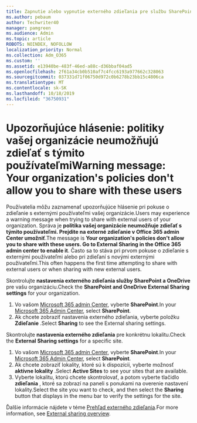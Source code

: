 ```yaml
---
title: Zapnutie alebo vypnutie externého zdieľania pre službu SharePoint
ms.author: pebaum
author: Techwriter40
manager: pamgreen
ms.audience: Admin
ms.topic: article
ROBOTS: NOINDEX, NOFOLLOW
localization_priority: Normal
ms.collection: Adm_O365
ms.custom: ''
ms.assetid: e13940be-483f-46ed-a88c-d36bbaf04ad5
ms.openlocfilehash: 2f61a34cb0b510af7c4fcc6193a977662c328063
ms.sourcegitcommit: 037331d71f06750d972c0b6278b23bb15c4806ca
ms.translationtype: MT
ms.contentlocale: sk-SK
ms.lasthandoff: 10/18/2019
ms.locfileid: "36750931"
---
```

# <a name="warning-message-your-organizations-policies-dont-allow-you-to-share-with-these-users"></a><span data-ttu-id="dd0ba-102">Upozorňujúce hlásenie: politiky vašej organizácie neumožňujú zdieľať s týmito používateľmi</span><span class="sxs-lookup"><span data-stu-id="dd0ba-102">Warning message: Your organization's policies don't allow you to share with these users</span></span>

<span data-ttu-id="dd0ba-103">Používatelia môžu zaznamenať upozorňujúce hlásenie pri pokuse o zdieľanie s externými používateľmi vašej organizácie.</span><span class="sxs-lookup"><span data-stu-id="dd0ba-103">Users may experience a warning message when trying to share with external users of your organization.</span></span> <span data-ttu-id="dd0ba-104">Správa je **politika vašej organizácie neumožňuje zdieľať s týmito používateľmi. Prejdite na externé zdieľanie v Office 365 admin Center umožniť**.</span><span class="sxs-lookup"><span data-stu-id="dd0ba-104">The message is **Your organization's policies don't allow you to share with these users. Go to External Sharing in the Office 365 admin center to enable it**.</span></span> <span data-ttu-id="dd0ba-105">Často sa to stáva pri prvom pokuse o zdieľanie s externými používateľmi alebo pri zdieľaní s novými externými používateľmi.</span><span class="sxs-lookup"><span data-stu-id="dd0ba-105">This often happens the first time attempting to share with external users or when sharing with new external users.</span></span>

<span data-ttu-id="dd0ba-106">Skontrolujte **nastavenia externého zdieľania služby SharePoint a OneDrive** pre vašu organizáciu.</span><span class="sxs-lookup"><span data-stu-id="dd0ba-106">Check the **SharePoint and OneDrive External Sharing settings** for your organization.</span></span>

1. <span data-ttu-id="dd0ba-107">Vo vašom [Microsoft 365 admin Center](https://admin.microsoft.com/AdminPortal/Home#/homepage">https://admin.microsoft.com/), vyberte **SharePoint**.</span><span class="sxs-lookup"><span data-stu-id="dd0ba-107">In your [Microsoft 365 Admin Center](https://admin.microsoft.com/AdminPortal/Home#/homepage">https://admin.microsoft.com/), select **SharePoint**.</span></span>
3. <span data-ttu-id="dd0ba-108">Ak chcete zobraziť nastavenia externého zdieľania, vyberte položku **Zdieľanie** .</span><span class="sxs-lookup"><span data-stu-id="dd0ba-108">Select **Sharing** to see the External sharing settings.</span></span>

<span data-ttu-id="dd0ba-109">Skontrolujte **nastavenia externého zdieľania** pre konkrétnu lokalitu.</span><span class="sxs-lookup"><span data-stu-id="dd0ba-109">Check the **External Sharing settings** for a specific site.</span></span>

1. <span data-ttu-id="dd0ba-110">Vo vašom [Microsoft 365 admin Center](https://admin.microsoft.com/AdminPortal/Home#/homepage">https://admin.microsoft.com/), vyberte **SharePoint**.</span><span class="sxs-lookup"><span data-stu-id="dd0ba-110">In your [Microsoft 365 Admin Center](https://admin.microsoft.com/AdminPortal/Home#/homepage">https://admin.microsoft.com/), select **SharePoint**.</span></span>
2. <span data-ttu-id="dd0ba-111">Ak chcete zobraziť lokality, ktoré sú k dispozícii, vyberte možnosť **aktívne lokality** .</span><span class="sxs-lookup"><span data-stu-id="dd0ba-111">Select **Active Sites** to see your sites that are available.</span></span>
3. <span data-ttu-id="dd0ba-112">Vyberte lokalitu, ktorú chcete skontrolovať, a potom vyberte tlačidlo **zdieľania** , ktoré sa zobrazí na paneli s ponukami na overenie nastavení lokality.</span><span class="sxs-lookup"><span data-stu-id="dd0ba-112">Select the site you want to check, and then select the **Sharing** button that displays in the menu bar to verify the settings for the site.</span></span>

<span data-ttu-id="dd0ba-113">Ďalšie informácie nájdete v téme [Prehľad externého zdieľania](https://docs.microsoft.com/sharepoint/external-sharing-overview).</span><span class="sxs-lookup"><span data-stu-id="dd0ba-113">For more information, see [External sharing overview](https://docs.microsoft.com/sharepoint/external-sharing-overview).</span></span>